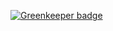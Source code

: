 
[![Greenkeeper badge](https://badges.greenkeeper.io/billykwok/seihon.svg)](https://greenkeeper.io/)

